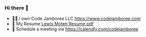 ### Hi there 👋

- 👨‍💼 I own Code Jamboree LLC https://www.codejamboree.com
- 💼 My Resume [Lewis Moten Resume.pdf](https://github.com/lewismoten/lewismoten/files/11041706/Lewis.Moten.Resume.pdf)
- 📆 Schedule a meeting via https://calendly.com/codejamboree
